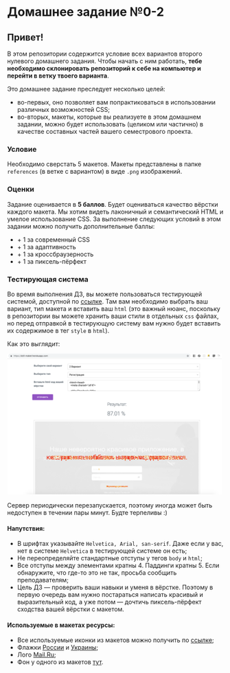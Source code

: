 # Домашнее задание №0-2

## Привет!

В этом репозитории содержится условие всех вариантов второго нулевого домашнего задания. Чтобы начать с ним работать, **тебе необходимо склонировать репозиторий к себе на компьютер и перейти в ветку твоего варианта**.

Это домашнее задание преследует несколько целей:
- во-первых, оно позволяет вам попрактиковаться в использовании различных возможностей CSS;
- во-вторых, макеты, которые вы реализуете в этом домашнем задании, можно будет использовать (целиком или частично) в качестве составных частей вашего семестрового проекта.

### Условие

Необходимо сверстать 5 макетов. Макеты представлены в папке `references` (в ветке с вариантом) в виде `.png` изображений.

### Оценки

Задание оценивается в **5 баллов**. Будет оцениваться качество вёрстки каждого макета. Мы хотим видеть лаконичный и семантический HTML и умелое использование CSS. За выполнение следующих условий в этом задании можно получить дополнительные баллы:
* \+ 1 за современный CSS
* \+ 1 за адаптивность
* \+ 1 за кроссбраузерность
* \+ 1 за пиксель-пёрфект

### Тестирующая система

Во время выполнения ДЗ, вы можете пользоваться тестирующей системой, доступной по [ссылке](https://dz0-maket.herokuapp.com/). Там вам необходимо выбрать ваш вариант, тип макета и вставить ваш `html` (это важный нюанс, поскольку в репозитории вы можете хранить ваши стили в отдельных `css` файлах, но перед отправкой в тестирующую систему вам нужно будет вставить их содержимое в тег `style` в `html`).

Как это выглядит:

<img src="example.png" alt="example" width="500"/>

Сервер периодически перезапускается, поэтому иногда может быть недоступен в течении пары минут. Будте терпеливы  :)

#### Напутствия:
* В шрифтах указывайте `Helvetica, Arial, san-serif`. Даже если у вас, нет в системе `Helvetica` в тестирующей системе он есть;
* Не переопределяйте стандартные отступы у тегов `body` и `html`;
* Все отступы между элементами кратны 4. Паддинги кратны 5. Если обнаружите, что где-то это не так, просьба сообщить преподавателям;
* Цель ДЗ &mdash; проверить ваши навыки и уменя в вёрстке. Поэтому в первую очередь вам нужно постараться написать красивый и выразительный код, а уже потом &mdash; дочтичь пиксель-пёрфект сходства вашей вёрстки с макетом.

#### Используемые в макетах ресурсы:
* Все используемые иконки из макетов можно получить по [ссылке](https://cloud.mail.ru/public/61Z5/bG8vDmKfo);
* Флажки [России](https://img.imgsmail.ru/mail/ru/images/country_icons/ru.png) и [Украины](https://img.imgsmail.ru/mail/ru/images/country_icons/ua.png);
* Лого [Mail.Ru](https://img.imgsmail.ru/static.promo/logo/logo.svg);
* Фон у одного из макетов [тут](https://www.scdn.co/i/generic/hero-lg.jpg).
